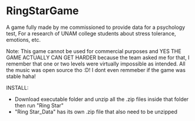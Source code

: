 # RingStarGame
A game fully made by me commissioned to provide data for a psychology test, For a research of UNAM college students about stress tolerance, emotions, etc.

Note: This game cannot be used for commercial purposes and YES THE GAME ACTUALLY CAN GET HARDER because the team asked me for that, I remember that one or two levels were virtually impossible as intended. All the music was open source tho :D! I dont even remmeber if the game was stable haha!

INSTALL: 
- Download executable folder and unzip all the .zip files inside that folder then run "Ring Star" 
- "Ring Star_Data" has its own .zip file that also need to be unzipped
